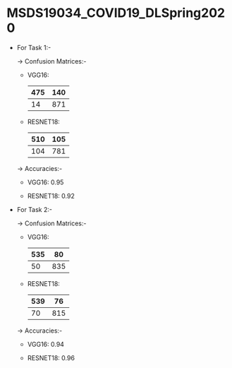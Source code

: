 # MSDS19034_COVID19_DLSpring2020

- For Task 1:-

  -> Confusion Matrices:-

    - VGG16: 
               
       | 475  | 140  |
       | ---- | ---- |
       | 14   | 871  |

    - RESNET18: 
    
       | 510  | 105  |
       | ---- | ---- |
       | 104  | 781  |


  -> Accuracies:-

    - VGG16: 0.95

    - RESNET18: 0.92
   
   
- For Task 2:-

  -> Confusion Matrices:-

    - VGG16:
               
       | 535  | 80   |
       | ---- | ---- |
       | 50   | 835  |


    - RESNET18:

       | 539  | 76   |
       | ---- | ---- |
       | 70   | 815  |


  -> Accuracies:-

    - VGG16: 0.94

    - RESNET18: 0.96
